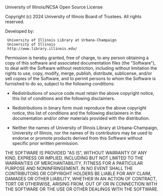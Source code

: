 University of Illinois/NCSA Open Source License

Copyright (c) 2024 University of Illinois Board of Trustees. All rights reserved.

Developed by: 

     University of Illinois Library at Urbana-Champaign 
     University of Illinois
     http://www.library.illinois.edu/

Permission is hereby granted, free of charge, to any person obtaining a copy of this software and associated documentation 
files (the "Software"), to deal with the Software without restriction, including without limitation the rights to use, copy, 
modify, merge, publish, distribute, sublicense, and/or sell copies of the Software, and to permit persons to whom the Software 
is furnished to do so, subject to the following conditions:

* Redistributions of source code must retain the above copyright notice, this list of conditions and the following disclaimers.

* Redistributions in binary form must reproduce the above copyright notice, this list of conditions and the following disclaimers 
in the documentation and/or other materials provided with the distribution.

* Neither the names of University of Illinois Library at Urbana-Champaign, University of Illinois, nor the 
names of its contributors may be used to endorse or promote products derived from this Software without specific prior written 
permission.

THE SOFTWARE IS PROVIDED "AS IS", WITHOUT WARRANTY OF ANY KIND, EXPRESS OR IMPLIED, INCLUDING BUT NOT LIMITED TO THE WARRANTIES 
OF MERCHANTABILITY, FITNESS FOR A PARTICULAR PURPOSE AND NONINFRINGEMENT. IN NO EVENT SHALL THE CONTRIBUTORS OR COPYRIGHT 
HOLDERS BE LIABLE FOR ANY CLAIM, DAMAGES OR OTHER LIABILITY, WHETHER IN AN ACTION OF CONTRACT, TORT OR OTHERWISE, ARISING FROM, 
OUT OF OR IN CONNECTION WITH THE SOFTWARE OR THE USE OR OTHER DEALINGS WITH THE SOFTWARE.